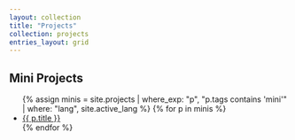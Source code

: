 ```yaml
---
layout: collection
title: "Projects"
collection: projects
entries_layout: grid
---
```


<h2>Mini Projects</h2>
<ul>
{% assign minis = site.projects 
    | where_exp: "p", "p.tags contains 'mini'" 
    | where: "lang", site.active_lang %}
{% for p in minis %}
  <li><a href="{{ p.url | relative_url }}">{{ p.title }}</a></li>
{% endfor %}
</ul>

